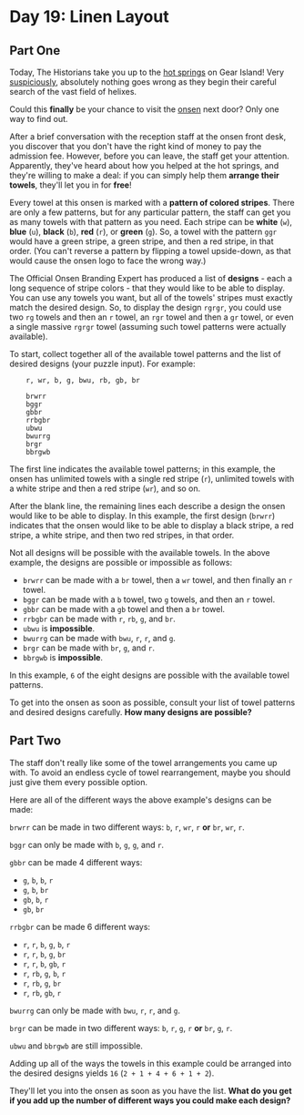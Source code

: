 # Day 19: Linen Layout

## Part One

Today, The Historians take you up to the
[hot springs](../../advent-2023/day-12)
on Gear Island! Very
[suspiciously](https://www.youtube.com/watch?v=ekL881PJMjI), absolutely
nothing goes wrong as they begin their careful search of the vast field
of helixes.

Could this **finally** be your chance to visit the
[onsen](https://en.wikipedia.org/wiki/Onsen) next door? Only one way to
find out.

After a brief conversation with the reception staff at the onsen front
desk, you discover that you don't have the right kind of money to pay
the admission fee. However, before you can leave, the staff get your
attention. Apparently, they've heard about how you helped at the hot
springs, and they're willing to make a deal: if you can simply help them
**arrange their towels**, they'll let you in for **free**!

Every towel at this onsen is marked with a **pattern of colored stripes**.
There are only a few patterns, but for any particular pattern, the staff
can get you as many towels with that pattern as you need. Each stripe
can be **white** (`w`), **blue** (`u`), **black** (`b`), **red** (`r`), or
**green** (`g`). So, a towel with the pattern `ggr` would have a green
stripe, a green stripe, and then a red stripe, in that order. (You can't
reverse a pattern by flipping a towel upside-down, as that would cause
the onsen logo to face the wrong way.)

The Official Onsen Branding Expert has produced a list of **designs** -
each a long sequence of stripe colors - that they would like to be able
to display. You can use any towels you want, but all of the towels'
stripes must exactly match the desired design. So, to display the design
`rgrgr`, you could use two `rg` towels and then an `r` towel, an `rgr`
towel and then a `gr` towel, or even a single massive `rgrgr` towel
(assuming such towel patterns were actually available).

To start, collect together all of the available towel patterns and the
list of desired designs (your puzzle input). For example:

```
    r, wr, b, g, bwu, rb, gb, br

    brwrr
    bggr
    gbbr
    rrbgbr
    ubwu
    bwurrg
    brgr
    bbrgwb
```

The first line indicates the available towel patterns; in this example,
the onsen has unlimited towels with a single red stripe (`r`), unlimited
towels with a white stripe and then a red stripe (`wr`), and so on.

After the blank line, the remaining lines each describe a design the
onsen would like to be able to display. In this example, the first
design (`brwrr`) indicates that the onsen would like to be able to
display a black stripe, a red stripe, a white stripe, and then two red
stripes, in that order.

Not all designs will be possible with the available towels. In the above
example, the designs are possible or impossible as follows:

-   `brwrr` can be made with a `br` towel, then a `wr` towel, and then
    finally an `r` towel.
-   `bggr` can be made with a `b` towel, two `g` towels, and then an `r`
    towel.
-   `gbbr` can be made with a `gb` towel and then a `br` towel.
-   `rrbgbr` can be made with `r`, `rb`, `g`, and `br`.
-   `ubwu` is **impossible**.
-   `bwurrg` can be made with `bwu`, `r`, `r`, and `g`.
-   `brgr` can be made with `br`, `g`, and `r`.
-   `bbrgwb` is **impossible**.

In this example, `6` of the eight designs are possible with the
available towel patterns.

To get into the onsen as soon as possible, consult your list of towel
patterns and desired designs carefully. **How many designs are possible?**

## Part Two

The staff don't really like some of the towel arrangements you came up
with. To avoid an endless cycle of towel rearrangement, maybe you should
just give them every possible option.

Here are all of the different ways the above example's designs can be
made:

`brwrr` can be made in two different ways: `b`, `r`, `wr`, `r` **or**
`br`, `wr`, `r`.

`bggr` can only be made with `b`, `g`, `g`, and `r`.

`gbbr` can be made 4 different ways:

-   `g`, `b`, `b`, `r`
-   `g`, `b`, `br`
-   `gb`, `b`, `r`
-   `gb`, `br`

`rrbgbr` can be made 6 different ways:

-   `r`, `r`, `b`, `g`, `b`, `r`
-   `r`, `r`, `b`, `g`, `br`
-   `r`, `r`, `b`, `gb`, `r`
-   `r`, `rb`, `g`, `b`, `r`
-   `r`, `rb`, `g`, `br`
-   `r`, `rb`, `gb`, `r`

`bwurrg` can only be made with `bwu`, `r`, `r`, and `g`.

`brgr` can be made in two different ways: `b`, `r`, `g`, `r` **or** `br`,
`g`, `r`.

`ubwu` and `bbrgwb` are still impossible.

Adding up all of the ways the towels in this example could be arranged
into the desired designs yields `16` (`2 + 1 + 4 + 6 + 1 + 2`).

They'll let you into the onsen as soon as you have the list. **What do
you get if you add up the number of different ways you could make each
design?**
